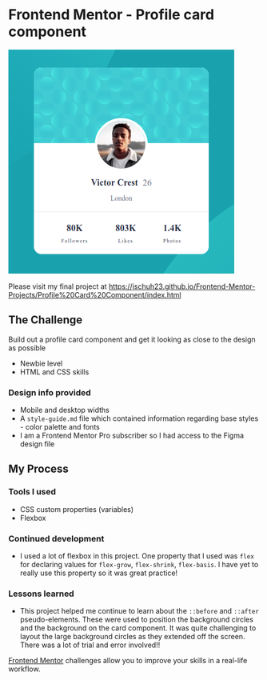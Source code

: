 # Frontend Mentor - Profile card component

![Desktop Screenshot](./design/Screenshot.png)

Please visit my final project at https://jschuh23.github.io/Frontend-Mentor-Projects/Profile%20Card%20Component/index.html

## The Challenge
Build out a profile card component and get it looking as close to the design as possible
* Newbie level
* HTML and CSS skills

### Design info provided
* Mobile and desktop widths
* A `style-guide.md` file which contained information regarding base styles - color palette and fonts
* I am a Frontend Mentor Pro subscriber so I had access to the Figma design file

## My Process

### Tools I used
* CSS custom properties (variables)
* Flexbox

### Continued development
* I used a lot of flexbox in this project. One property that I used was `flex` for declaring values for `flex-grow`, `flex-shrink`, `flex-basis`. I have yet to really use this property so it was great practice!

### Lessons learned
* This project helped me continue to learn about the `::before` and `::after` pseudo-elements. These were used to position the background circles and the background on the card component. It was quite challenging to layout the large background circles as they extended off the screen. There was a lot of trial and error involved!!

[Frontend Mentor](https://www.frontendmentor.io) challenges allow you to improve your skills in a real-life workflow.
